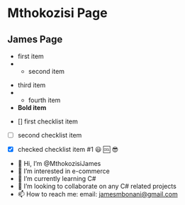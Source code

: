 # Mthokozisi Page
## James Page
- first item
- - second item
* third item
* * fourth item
* **Bold item**
- [] first checklist item
- [ ] second checklist item
- [X] checked checklist item 
#1
😃
🆒
😎


- 👋 Hi, I’m @MthokozisiJames
- 👀 I’m interested in e-commerce
- 🌱 I’m currently learning C#
- 💞️ I’m looking to collaborate on any C# related projects
- 📫 How to reach me: email: jamesmbonani@gmail.com



<!---
MthokozisiJames/MthokozisiJames is a ✨ special ✨ repository because its `README.md` (this file) appears on your GitHub profile.
You can click the Preview link to take a look at your changes.
--->
